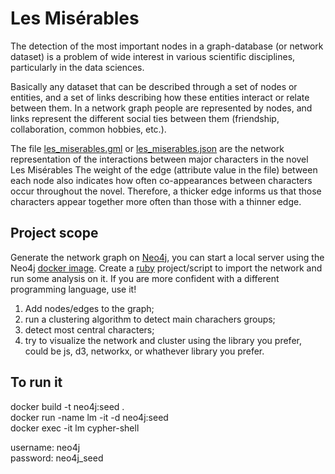 # Les Misérables

The detection of the most important nodes in a graph-database (or network dataset) is a problem of wide interest in various scientific disciplines, particularly in the data sciences.

Basically any dataset that can be described through a set of nodes or entities, and a set of links describing how these entities interact or relate between them.
In a network graph people are represented by nodes, and links represent the different social ties between them (friendship, collaboration, common hobbies, etc.).

The file [les_miserables.gml](https://github.com/extendi/les-miserables/blob/main/data/les_miserables.gml) or [les_miserables.json](https://github.com/extendi/les-miserables/blob/main/data/les_miserables.json) are the network representation of the interactions between major characters in the novel Les Misérables The weight of the edge (attribute value in the file) between each node also indicates how often co-appearances between characters occur throughout the novel. Therefore, a thicker edge informs us that those characters appear together more often than those with a thinner edge. 

## Project scope

Generate the network graph on [Neo4j](https://neo4j.com/), you can start a local server using the Neo4j [docker image](https://neo4j.com/developer/docker-run-neo4j/).
Create a [ruby](https://www.ruby-lang.org/it/) project/script to import the network and run some analysis on it. If you are more confident with a different programming language, use it!

1. Add nodes/edges to the graph;
2. run a clustering algorithm to detect main charachers groups;
3. detect most central characters;
4. try to visualize the network and cluster using the library you prefer, could be js, d3, networkx, or whathever library you prefer.

## To run it

docker build -t neo4j:seed .  
docker run -name lm -it -d neo4j:seed  
docker exec -it lm cypher-shell  

username: neo4j  
password: neo4j_seed
